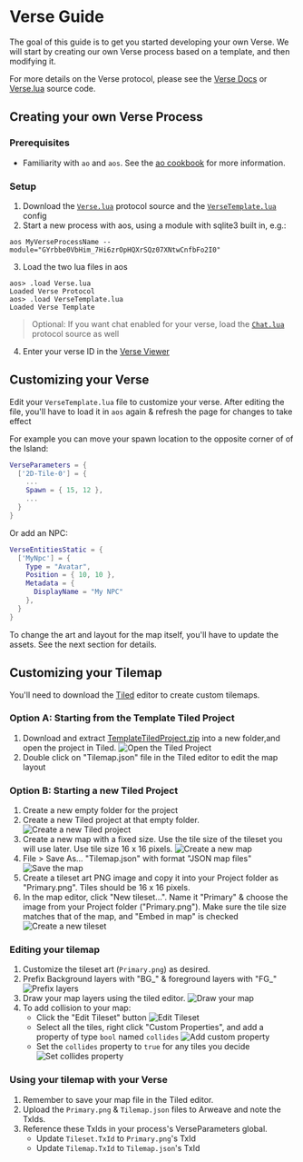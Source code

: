 # Verse Guide

The goal of this guide is to get you started developing your own Verse. We will start by creating our own Verse process based on a template, and then modifying it.

For more details on the Verse protocol, please see the [Verse Docs](./Verse.md) or [Verse.lua](../process/blueprint/Verse.lua) source code.

## Creating your own Verse Process

### Prerequisites

- Familiarity with `ao` and `aos`. See the [ao cookbook](https://cookbook_ao.arweave.dev/welcome/index.html) for more information.

### Setup

1. Download the [`Verse.lua`](../process/blueprint/Verse.lua) protocol source and the [`VerseTemplate.lua`](./src/VerseTemplate.lua) config
2. Start a new process with aos, using a module with sqlite3 built in, e.g.:

`aos MyVerseProcessName --module="GYrbbe0VbHim_7Hi6zrOpHQXrSQz07XNtwCnfbFo2I0"`

3. Load the two lua files in aos
```
aos> .load Verse.lua
Loaded Verse Protocol
aos> .load VerseTemplate.lua
Loaded Verse Template
```
> Optional: If you want chat enabled for your verse, load the [`Chat.lua`](../process/blueprint/Chat.lua) protocol source as well 

4. Enter your verse ID in the [Verse Viewer](https://b7dk57jp6y7bvypgpm5fzjfwj2yvyq72nyqqisrjb6tct6glgwaq.arweave.net/D8au_S_2Phrh5ns6XKS2TrFcQ_puIQRKKQ-mKfjLNYE/#/)

## Customizing your Verse

Edit your `VerseTemplate.lua` file to customize your verse. After editing the file, you'll have to load it in `aos` again & refresh the page for changes to take effect

For example you can move your spawn location to the opposite corner of of the Island:
```lua
VerseParameters = {
  ['2D-Tile-0'] = {
    ...
    Spawn = { 15, 12 },
    ...
  }
}
```

Or add an NPC:
```lua
VerseEntitiesStatic = {
  ['MyNpc'] = {
    Type = "Avatar",
    Position = { 10, 10 },
    Metadata = {
      DisplayName = "My NPC"
    },
  }
}
```

To change the art and layout for the map itself, you'll have to update the assets. See the next section for details.

## Customizing your Tilemap

You'll need to download the [Tiled](https://www.mapeditor.org/) editor to create custom tilemaps.

### Option A: Starting from the Template Tiled Project

1. Download and extract [TemplateTiledProject.zip](./dl/TemplateTiledProject.zip) into a new folder,and open the project in Tiled.
![Open the Tiled Project](./img/00openproject.png)
1. Double click on "Tilemap.json" file in the Tiled editor to edit the map layout

### Option B: Starting a new Tiled Project

1. Create a new empty folder for the project
2. Create a new Tiled project at that empty folder.
![Create a new Tiled project](./img/01newproject.png)
3. Create a new map with a fixed size. Use the tile size of the tileset you will use later. Use tile size 16 x 16 pixels.
![Create a new map](./img/02newmap.png)
4. File > Save As... "Tilemap.json" with format "JSON map files"
![Save the map](./img/03savemap.png)
5. Create a tileset art PNG image and copy it into your Project folder as "Primary.png". Tiles should be 16 x 16 pixels.
6. In the map editor, click "New tileset...". Name it "Primary" & choose the image from your Project folder ("Primary.png"). Make sure the tile size matches that of the map, and "Embed in map" is checked
![Create a new tileset](./img/04newtileset.png)

### Editing your tilemap

1. Customize the tileset art (`Primary.png`) as desired.
2. Prefix Background layers with "BG_" & foreground layers with "FG_"
![Prefix layers](./img/05layers.png)
3. Draw your map layers using the tiled editor.
![Draw your map](./img/06drawmap.png)
4. To add collision to your map:
   - Click the "Edit Tileset" button
  ![Edit Tileset](./img/07edittileset.png)
   - Select all the tiles, right click "Custom Properties", and add a property of type `bool` named `collides`
  ![Add custom property](./img/08addproperty.png)
   - Set the `collides` property to `true` for any tiles you decide
  ![Set collides property](./img/09setcollides.png)

### Using your tilemap with your Verse
1. Remember to save your map file in the Tiled editor.
2. Upload the `Primary.png` & `Tilemap.json` files to Arweave and note the TxIds.
3. Reference these TxIds in your process's VerseParameters global.
   - Update `Tileset.TxId` to `Primary.png`'s TxId
   - Update `Tilemap.TxId` to `Tilemap.json`'s TxId
